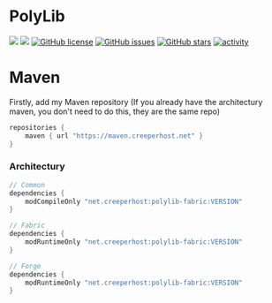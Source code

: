 # PolyLib

<p align="left">
    <a href="https://minecraft.curseforge.com/projects/polylib"><img src="http://cf.way2muchnoise.eu/full_576589_downloads.svg" /></a>
    <a href="https://minecraft.curseforge.com/projects/polylib"><img src="http://cf.way2muchnoise.eu/versions/576589.svg" /></a>
    <a href="https://github.com/Direwolf20-MC/BuildingGadgets/blob/master/LICENSE.md"><img alt="GitHub license" src="https://img.shields.io/github/license/CreeperHost/PolyLib"></a>
    <a href="https://github.com/direwolf20-MC/buildinggadgets/issues"><img alt="GitHub issues" src="https://img.shields.io/github/issues/CreeperHost/PolyLib"></a>
    <a href="https://github.com/direwolf20-MC/buildinggadgets/stargazers"><img alt="GitHub stars" src="https://img.shields.io/github/stars/CreeperHost/PolyLib"></a>
    <a href="https://github.com/Direwolf20-MC/BuildingGadgets/commits/master"><img alt="activity" src="https://img.shields.io/github/last-commit/CreeperHost/PolyLib" ></a>
</p>


# Maven
Firstly, add my Maven repository (If you already have the architectury maven, you don't need to do this, they are the same repo)
```gradle
repositories {
    maven { url "https://maven.creeperhost.net" }
}
```


### Architectury
```gradle
// Common
dependencies {
    modCompileOnly "net.creeperhost:polylib-fabric:VERSION"
}

// Fabric
dependencies {
    modRuntimeOnly "net.creeperhost:polylib-fabric:VERSION"
}

// Forge
dependencies {
    modRuntimeOnly "net.creeperhost:polylib-fabric:VERSION"
}
